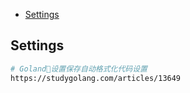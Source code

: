 
<!-- TOC -->

- [Settings](#settings)

<!-- /TOC -->

## Settings
``` bash
# Goland设置保存自动格式化代码设置
https://studygolang.com/articles/13649
```